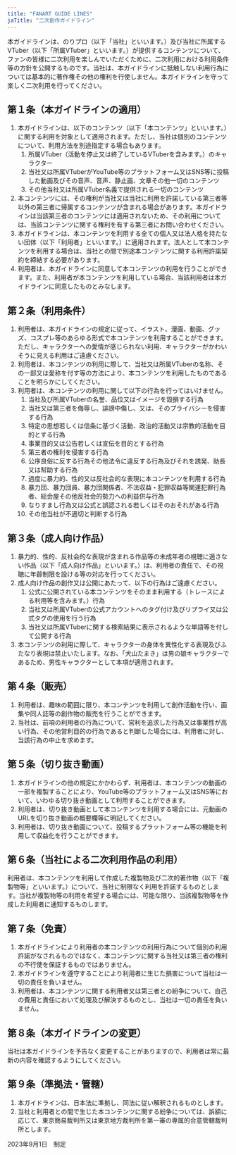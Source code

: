 ```yaml
---
title: "FANART GUIDE LINES"
jaTitle: "二次創作ガイドライン"
---
```

本ガイドラインは、のりプロ（以下「当社」といいます。）及び当社に所属するVTuber（以下「所属VTuber」といいます。）が提供するコンテンツについて、ファンの皆様に二次利用を楽しんでいただくために、二次利用における利用条件等の方針を公開するものです。当社は、本ガイドラインに抵触しない利用行為については基本的に著作権その他の権利を行使しません。本ガイドラインを守って楽しく二次利用を行ってください。

## 第１条（本ガイドラインの適用）
1. 本ガイドラインは、以下のコンテンツ（以下「本コンテンツ」といいます。）に関する利用を対象として適用されます。ただし、当社は個別のコンテンツについて、利用方法を別途指定する場合もあります。
    1. 所属VTuber（活動を停止又は終了しているVTuberを含みます。）のキャラクター
    2. 当社又は所属VTuberがYouTube等のプラットフォーム又はSNS等に投稿した動画及びその音声、音声、静止画、文章その他一切のコンテンツ
    3. その他当社又は所属VTuber名義で提供される一切のコンテンツ
2. 本コンテンツには、その権利が当社又は当社に利用を許諾している第三者等以外の第三者に帰属するコンテンツが含まれる場合があります。本ガイドラインは当該第三者のコンテンツには適用されないため、その利用については、当該コンテンツに関する権利を有する第三者にお問い合わせください。
3. 本ガイドラインは、本コンテンツを利用する全ての個人又は法人格を持たない団体（以下「利用者」といいます。）に適用されます。法人として本コンテンツを利用する場合は、当社との間で別途本コンテンツに関する利用許諾契約を締結する必要があります。
4. 利用者は、本ガイドラインに同意して本コンテンツの利用を行うことができます。また、利用者が本コンテンツを利用している場合、当該利用者は本ガイドラインに同意したものとみなします。

## 第２条（利用条件）
1. 利用者は、本ガイドラインの規定に従って、イラスト、漫画、動画、グッズ、コスプレ等のあらゆる形式で本コンテンツを利用することができます。ただし、キャラクターへの愛情が感じられない利用、キャラクターがかわいそうに見える利用はご遠慮ください。
2. 利用者は、本コンテンツの利用に際して、当社又は所属VTuberの名称、その一部又は愛称を付す等の方法により、本コンテンツを利用したものであることを明らかにしてください。
3. 利用者は、本コンテンツの利用に関して以下の行為を行ってはいけません。
    1. 当社及び所属VTuberの名誉、品位又はイメージを毀損する行為
    2. 当社又は第三者を侮辱し、誹謗中傷し、又は、そのプライバシーを侵害する行為
    3. 特定の思想若しくは信条に基づく活動、政治的活動又は宗教的活動を目的とする行為
    4. 事業目的又は公告若しくは宣伝を目的とする行為
    5. 第三者の権利を侵害する行為
    6. 公序良俗に反する行為その他法令に違反する行為及びそれを誘発、助長又は幇助する行為
    7. 過度に暴力的、性的又は反社会的な表現に本コンテンツを利用する行為
    8. 暴力団、暴力団員、暴力団関係者、不法収益・犯罪収益等関連犯罪行為者、総会屋その他反社会的勢力への利益供与行為
    9. なりすまし行為又は公式と誤認される若しくはそのおそれがある行為
    10. その他当社が不適切と判断する行為

## 第３条（成人向け作品）
1. 暴力的、性的、反社会的な表現が含まれる作品等の未成年者の視聴に適さない作品（以下「成人向け作品」といいます。）は、利用者の責任で、その視聴に年齢制限を設ける等の対応を行ってください。
2. 成人向け作品の創作又は公開にあたって、以下の行為はご遠慮ください。
    1. 公式に公開されている本コンテンツをそのまま利用する（トレースによる利用等を含みます。）行為
    2. 当社又は所属VTuberの公式アカウントへのタグ付け及びリプライ又は公式タグの使用を行う行為
    3. 当社又は所属VTuberに関する検索結果に表示されるような単語等を付して公開する行為
3. 本コンテンツの利用に際して、キャラクターの身体を異性化する表現及びふたなり表現は禁止いたします。なお、「犬山たまき」は男の娘キャラクターであるため、男性キャラクターとして本項が適用されます。

## 第４条（販売）
1. 利用者は、趣味の範囲に限り、本コンテンツを利用して創作活動を行い、画集や同人誌等の創作物の販売を行うことができます。
2. 当社は、前項の利用者の行為について、営利を追求した行為又は事業性が高い行為、その他営利目的の行為であると判断した場合には、利用者に対し、当該行為の中止を求めます。

## 第５条（切り抜き動画）
1. 本ガイドラインの他の規定にかかわらず、利用者は、本コンテンツの動画の一部を複製することにより、YouTube等のプラットフォーム又はSNS等において、いわゆる切り抜き動画として利用することができます。
2. 利用者は、切り抜き動画として本コンテンツを利用する場合には、元動画のURLを切り抜き動画の概要欄等に明記してください。
3. 利用者は、切り抜き動画について、投稿するプラットフォーム等の機能を利用して収益化を行うことができます。

## 第６条（当社による二次利用作品の利用）
利用者は、本コンテンツを利用して作成した複製物及び二次的著作物（以下「複製物等」といいます。）について、当社に制限なく利用を許諾するものとします。当社が複製物等の利用を希望する場合には、可能な限り、当該複製物等を作成した利用者に通知するものします。

## 第７条（免責）
1. 本ガイドラインにより利用者の本コンテンツの利用行為について個別の利用許諾がなされるものではなく、本コンテンツに関する当社又は第三者の権利の不行使を保証するものではありません。
2. 本ガイドラインを遵守することにより利用者に生じた損害について当社は一切の責任を負いません。
3. 利用者は、本コンテンツに関する利用者又は第三者との紛争について、自己の費用と責任において処理及び解決するものとし、当社は一切の責任を負いません。

## 第８条（本ガイドラインの変更）
当社は本ガイドラインを予告なく変更することがありますので、利用者は常に最新の内容を確認するようにしてください。

## 第９条（準拠法・管轄）
1. 本ガイドラインは、日本法に準拠し、同法に従い解釈されるものとします。
2. 当社と利用者との間で生じた本コンテンツに関する紛争については、訴額に応じて、東京簡易裁判所又は東京地方裁判所を第一審の専属的合意管轄裁判所とします。

2023年9月1日　制定